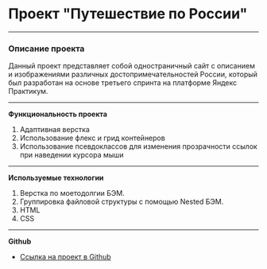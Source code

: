 # Проект "Путешествие по России"

------------------------------------------------------------------------

### Описание проекта

Данный проект представляет собой одностраничный сайт c описанием и изображениями различных достопримечательностей России, который был разработан на основе третьего спринта на платформе Яндекс Практикум.

------------------------------------------------------------------------

**Функциональность проекта**

1. Адаптивная верстка
2. Использование флекс и грид контейнеров
3. Использование псевдоклассов для изменения прозрачности ссылок при наведении курсора мыши

------------------------------------------------------------------------

**Используемые технологии**

1. Верстка по моетодолгии БЭМ.
2. Группировка файловой структуры с помощью Nested БЭМ.
3. HTML
4. CSS

------------------------------------------------------------------------

**Github**

* [Ссылка на проект в Github](https://nxxtrx.github.io/russian-travel/)

